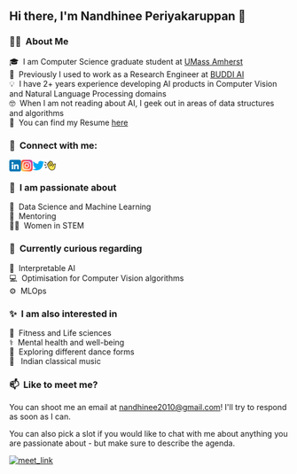 ## Hi there, I'm Nandhinee Periyakaruppan 👋

### 👩‍💻 &nbsp;About Me

🎓 &nbsp;I am Computer Science graduate student at [UMass Amherst](https://www.umass.edu)\
💼 &nbsp;Previously I used to work as a Research Engineer at [BUDDI AI](https://www.google.com/search?client=safari&rls=en&q=buddi+ai&ie=UTF-8&oe=UTF-8)\
💡 &nbsp;I have 2+ years experience developing AI products in Computer Vision and Natural Language Processing domains\
🤓 &nbsp;When I am not reading about AI, I geek out in areas of data structures and algorithms \
📄 &nbsp;You can find my Resume [here](https://drive.google.com/file/d/1Pmru6SPf1Hlir5gqGa_SrdONwHAtEpV1/view?usp=sharing)



### 🤝 &nbsp;Connect with me:

<a href="https://www.linkedin.com/in/nandhinee-pr/"><img align="left" src="images/linkedin.png" alt="Nandhinee Periyakaruppan | LinkedIn" width="21px"/></a> &emsp;
<a href="https://www.instagram.com/bluebean66"><img align="left" src="images/instagram.png" alt="Nandhinee Periyakaruppan | Instagram" width="21px"/></a>
<a href="https://mobile.twitter.com/nandhineepr"><img align="left" src="images/twitter.png" alt="Nandhinee Periyakaruppan | Twitter" width="21px"/></a>
<a href="https://www.clubhouse.com/@nan4pr?utm_medium=ch_profile&utm_campaign=e0F6FtKzC9QoCz9m7CGbEg-250575"><img align="left" src="images/clubhouse.png" alt="Nandhinee Periyakaruppan | Clubhouse" width="21px"/></a>
</br>


### 🌱 &nbsp;I am passionate about

🧠 &nbsp;Data Science and Machine Learning\
📝 &nbsp;Mentoring\
👩‍💼 &nbsp;Women in STEM

### 👀 &nbsp;Currently curious regarding

🧬 &nbsp;Interpretable AI\
💻 &nbsp;Optimisation for Computer Vision algorithms\
⚙️ &nbsp;MLOps

### ✨ &nbsp;I am also interested in
👣 &nbsp;Fitness and Life sciences\
⚕️ &nbsp;Mental health and well-being\
💃 &nbsp;Exploring different dance forms\
🎼 &nbsp; Indian classical music


### 📫 &nbsp;Like to meet me?

You can shoot me an email at nandhinee2010@gmail.com! I'll try to respond as soon as I can.

You can also pick a slot if you would like to chat with me about anything you are passionate about - but make sure to describe the agenda.

<a href="https://calendly.com/nandhinee_periyakaruppan/30min" target="_blank"><img width="498" alt="meet_link" src="https://user-images.githubusercontent.com/15426564/144297439-f530f383-e73e-41e0-9914-a9b7d3f432e5.png"></a>


